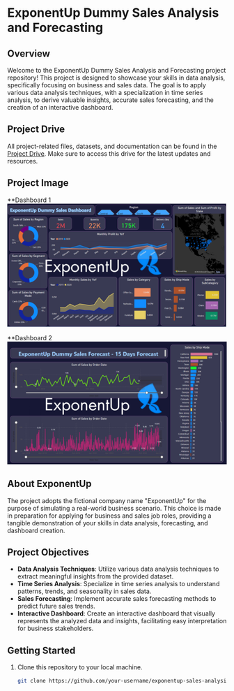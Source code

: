 # ExponentUp Dummy Sales Analysis and Forecasting

## Overview

Welcome to the ExponentUp Dummy Sales Analysis and Forecasting project repository! This project is designed to showcase your skills in data analysis, specifically focusing on business and sales data. The goal is to apply various data analysis techniques, with a specialization in time series analysis, to derive valuable insights, accurate sales forecasting, and the creation of an interactive dashboard.

## Project Drive

All project-related files, datasets, and documentation can be found in the [Project Drive](https://drive.google.com/drive/folders/1GSlGIZyHOAT_abcb1UevekRUPyKPVBzZ?usp=sharing). Make sure to access this drive for the latest updates and resources.

## Project Image
**Dashboard 1
![Project Image](https://github.com/ZedOps8/ExponentUp-DummySales/blob/main/Dashboard1.png)

**Dashboard 2
![Project Image](https://github.com/ZedOps8/ExponentUp-DummySales/blob/main/Dashboard2.png)

## About ExponentUp

The project adopts the fictional company name "ExponentUp" for the purpose of simulating a real-world business scenario. This choice is made in preparation for applying for business and sales job roles, providing a tangible demonstration of your skills in data analysis, forecasting, and dashboard creation.

## Project Objectives

- **Data Analysis Techniques**: Utilize various data analysis techniques to extract meaningful insights from the provided dataset.
- **Time Series Analysis**: Specialize in time series analysis to understand patterns, trends, and seasonality in sales data.
- **Sales Forecasting**: Implement accurate sales forecasting methods to predict future sales trends.
- **Interactive Dashboard**: Create an interactive dashboard that visually represents the analyzed data and insights, facilitating easy interpretation for business stakeholders.

## Getting Started

1. Clone this repository to your local machine.
   ```bash
   git clone https://github.com/your-username/exponentup-sales-analysis.git
